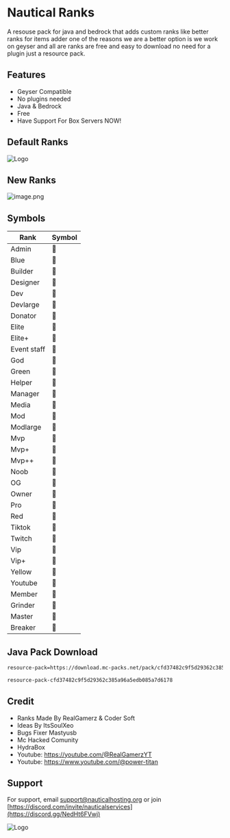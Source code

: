 
#  Nautical Ranks

A resouse pack for java and bedrock that adds custom ranks like better ranks for items adder one of the reasons we are a better option is we work on geyser and all are ranks are free and easy to download no need for a plugin just a resource pack.




## Features

- Geyser Compatible
- No plugins needed
- Java & Bedrock
- Free
- Have Support For Box Servers NOW!

## Default Ranks
![Logo](https://i.postimg.cc/B6zn02n0/IMG-20240406-231129.jpg)

## New Ranks
![image.png](https://i.postimg.cc/vHdtLw3q/image.png)

## Symbols

| Rank             | Symbol                                                                |
| ----------------- | ------------------------------------------------------------------ |
| Admin  |  |
| Blue   |  |
| Builder |  |
| Designer |  |
| Dev |  |
| Devlarge |  |
| Donator |  |
| Elite |  |
| Elite+ |  |
| Event staff |  |
| God |  |
| Green |  |
| Helper |  |
| Manager |  |
| Media |  |
| Mod |  |
| Modlarge |  |
| Mvp |  |
| Mvp+ |  |
| Mvp++ |  |
| Noob |  |
| OG |  |
| Owner |  |
| Pro |  |
| Red |  |
| Tiktok |  |
| Twitch |  |
| Vip |  |
| Vip+ |  |
| Yellow |  |
| Youtube |  |
| Member |  |
| Grinder |  |
| Master |  |
| Breaker |  |






## Java Pack Download
```bash
resource-pack=https://download.mc-packs.net/pack/cfd37482c9f5d29362c385a96a5edb085a7d6178.zip
```
```bash
resource-pack-cfd37482c9f5d29362c385a96a5edb085a7d6178
```

## Credit
- Ranks Made By RealGamerz & Coder Soft
- Ideas By ItsSoulXeo
- Bugs Fixer Mastyusb
- Mc Hacked Comunity
- HydraBox
- Youtube: https://youtube.com/@RealGamerzYT
- Youtube: https://www.youtube.com/@power-titan
## Support

For support, email support@nauticalhosting.org or join [https://discord.com/invite/nauticalservices](https://discord.gg/NedHt6FVwj)


![Logo](https://i.postimg.cc/gj6SSb7W/Nautical-Services-Bot.png)
